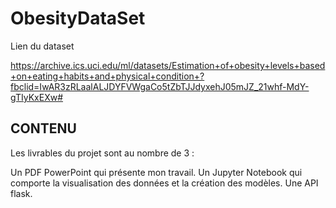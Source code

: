 # ObesityDataSet


Lien du dataset

https://archive.ics.uci.edu/ml/datasets/Estimation+of+obesity+levels+based+on+eating+habits+and+physical+condition+?fbclid=IwAR3zRLaalALJDYFVWgaCo5tZbTJJdyxehJ05mJZ_21whf-MdY-gTIyKxEXw#

## CONTENU
Les livrables du projet sont au nombre de 3 : 

Un PDF PowerPoint qui présente mon travail.
Un Jupyter Notebook qui comporte la visualisation des données et la création des modèles.
Une API flask.
